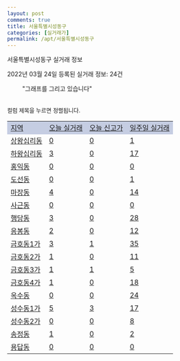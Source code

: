```yaml
---
layout: post
comments: true
title: 서울특별시성동구
categories: [실거래가]
permalink: /apt/서울특별시성동구
---
```


서울특별시성동구 실거래 정보

2022년 03월 24일 등록된 실거래 정보: 24건

<!--<script async src="https://pagead2.googlesyndication.com/pagead/js/adsbygoogle.js?client=ca-pub-3485438051770037"
 crossorigin="anonymous"></script>-->

<script type="text/javascript">
  google.charts.load('current', {'packages':['corechart']});
  google.charts.setOnLoadCallback(drawChart);

  function drawChart() {
    var data = google.visualization.arrayToDataTable([['거래일', '매매', '전월세', '전매'], ['21-01', 1, 5, 0], ['21-02', 125, 554, 0], ['21-03', 127, 596, 0], ['21-04', 123, 441, 0], ['21-05', 153, 535, 0], ['21-06', 154, 515, 0], ['21-07', 174, 566, 0], ['21-08', 163, 530, 0], ['21-09', 110, 508, 0], ['21-10', 88, 464, 0], ['21-11', 49, 422, 0], ['21-12', 28, 515, 0], ['22-01', 38, 583, 0], ['22-02', 16, 637, 0], ['22-03', 6, 299, 0]]);

    var options = {
      title: '최근 1년간 유형별 거래량 추이',
      legend: { position: 'bottom' }
    };

    setTimeout(function() {
        var chart = new google.visualization.LineChart(document.getElementById('columnchart_material'));
        chart.draw(data, (options));
        document.getElementById('loading').style.display = 'none';
        var dayLabel = (new Date()).getDay();
        if (dayLabel < 2) {
            sorttable.innerSortFunction.apply(document.getElementById('week'), []);
            sorttable.innerSortFunction.apply(document.getElementById('week'), []);        
        }
        else {
            sorttable.innerSortFunction.apply(document.getElementById('today'), []);
            sorttable.innerSortFunction.apply(document.getElementById('today'), []);
        }
    }, 200);

  }
</script>

<div id="loading" style="z-index:20; display: block; margin-left: 35px">"그래프를 그리고 있습니다"</div>
<div id="columnchart_material" style="width: 95%; margin-left: -35px; display: block"></div>
<!--<div style="width: 95%; margin-left: -35px; display: block">
      <script async src="https://pagead2.googlesyndication.com/pagead/js/adsbygoogle.js?client=ca-pub-3485438051770037"
          crossorigin="anonymous"></script>
      <ins class="adsbygoogle"
          style="display:block"
          data-ad-format="fluid"
          data-ad-layout-key="-fb+5w+4e-db+86"
          data-ad-client="ca-pub-3485438051770037"
          data-ad-slot="1827090281"></ins>
      <script>
          (adsbygoogle = window.adsbygoogle || []).push({});
      </script>
</div>-->
<br>

<font size='small' style='font-size: small;'>컬럼 제목을 누르면 정렬됩니다.</font>
<table class="sortable">
  <tr style='background-color: rgba(114, 132, 186,0.4);'>
    <td id="region"><a href="#">지역</a></td>
    <td id="today"><a href="#">오늘 실거래</a></td>
    <td id="today_new"><a href="#">오늘 신고가</a></td>
    <td id="week"><a href="#">일주일 실거래</a></td>
  </tr>

  
  <tr class="item">
    <td><a href="서울특별시성동구상왕십리동">상왕십리동</a></td>
    <td><a href="서울특별시성동구상왕십리동">0</a></td>
    <td><a href="서울특별시성동구상왕십리동">0</a></td>
    <td><a href="서울특별시성동구상왕십리동">1</a></td>
  </tr>
    

  <tr class="item">
    <td><a href="서울특별시성동구하왕십리동">하왕십리동</a></td>
    <td><a href="서울특별시성동구하왕십리동">3</a></td>
    <td><a href="서울특별시성동구하왕십리동">0</a></td>
    <td><a href="서울특별시성동구하왕십리동">17</a></td>
  </tr>
    

  <tr class="item">
    <td><a href="서울특별시성동구홍익동">홍익동</a></td>
    <td><a href="서울특별시성동구홍익동">0</a></td>
    <td><a href="서울특별시성동구홍익동">0</a></td>
    <td><a href="서울특별시성동구홍익동">0</a></td>
  </tr>
    

  <tr class="item">
    <td><a href="서울특별시성동구도선동">도선동</a></td>
    <td><a href="서울특별시성동구도선동">0</a></td>
    <td><a href="서울특별시성동구도선동">0</a></td>
    <td><a href="서울특별시성동구도선동">1</a></td>
  </tr>
    

  <tr class="item">
    <td><a href="서울특별시성동구마장동">마장동</a></td>
    <td><a href="서울특별시성동구마장동">4</a></td>
    <td><a href="서울특별시성동구마장동">0</a></td>
    <td><a href="서울특별시성동구마장동">14</a></td>
  </tr>
    

  <tr class="item">
    <td><a href="서울특별시성동구사근동">사근동</a></td>
    <td><a href="서울특별시성동구사근동">0</a></td>
    <td><a href="서울특별시성동구사근동">0</a></td>
    <td><a href="서울특별시성동구사근동">0</a></td>
  </tr>
    

  <tr class="item">
    <td><a href="서울특별시성동구행당동">행당동</a></td>
    <td><a href="서울특별시성동구행당동">3</a></td>
    <td><a href="서울특별시성동구행당동">0</a></td>
    <td><a href="서울특별시성동구행당동">28</a></td>
  </tr>
    

  <tr class="item">
    <td><a href="서울특별시성동구응봉동">응봉동</a></td>
    <td><a href="서울특별시성동구응봉동">2</a></td>
    <td><a href="서울특별시성동구응봉동">0</a></td>
    <td><a href="서울특별시성동구응봉동">12</a></td>
  </tr>
    

  <tr class="item">
    <td><a href="서울특별시성동구금호동1가">금호동1가</a></td>
    <td><a href="서울특별시성동구금호동1가">3</a></td>
    <td><a href="서울특별시성동구금호동1가">1</a></td>
    <td><a href="서울특별시성동구금호동1가">35</a></td>
  </tr>
    

  <tr class="item">
    <td><a href="서울특별시성동구금호동2가">금호동2가</a></td>
    <td><a href="서울특별시성동구금호동2가">1</a></td>
    <td><a href="서울특별시성동구금호동2가">0</a></td>
    <td><a href="서울특별시성동구금호동2가">11</a></td>
  </tr>
    

  <tr class="item">
    <td><a href="서울특별시성동구금호동3가">금호동3가</a></td>
    <td><a href="서울특별시성동구금호동3가">1</a></td>
    <td><a href="서울특별시성동구금호동3가">1</a></td>
    <td><a href="서울특별시성동구금호동3가">5</a></td>
  </tr>
    

  <tr class="item">
    <td><a href="서울특별시성동구금호동4가">금호동4가</a></td>
    <td><a href="서울특별시성동구금호동4가">1</a></td>
    <td><a href="서울특별시성동구금호동4가">0</a></td>
    <td><a href="서울특별시성동구금호동4가">18</a></td>
  </tr>
    

  <tr class="item">
    <td><a href="서울특별시성동구옥수동">옥수동</a></td>
    <td><a href="서울특별시성동구옥수동">0</a></td>
    <td><a href="서울특별시성동구옥수동">0</a></td>
    <td><a href="서울특별시성동구옥수동">24</a></td>
  </tr>
    

  <tr class="item">
    <td><a href="서울특별시성동구성수동1가">성수동1가</a></td>
    <td><a href="서울특별시성동구성수동1가">5</a></td>
    <td><a href="서울특별시성동구성수동1가">3</a></td>
    <td><a href="서울특별시성동구성수동1가">17</a></td>
  </tr>
    

  <tr class="item">
    <td><a href="서울특별시성동구성수동2가">성수동2가</a></td>
    <td><a href="서울특별시성동구성수동2가">0</a></td>
    <td><a href="서울특별시성동구성수동2가">0</a></td>
    <td><a href="서울특별시성동구성수동2가">8</a></td>
  </tr>
    

  <tr class="item">
    <td><a href="서울특별시성동구송정동">송정동</a></td>
    <td><a href="서울특별시성동구송정동">1</a></td>
    <td><a href="서울특별시성동구송정동">0</a></td>
    <td><a href="서울특별시성동구송정동">2</a></td>
  </tr>
    

  <tr class="item">
    <td><a href="서울특별시성동구용답동">용답동</a></td>
    <td><a href="서울특별시성동구용답동">0</a></td>
    <td><a href="서울특별시성동구용답동">0</a></td>
    <td><a href="서울특별시성동구용답동">0</a></td>
  </tr>
    


</table>


    